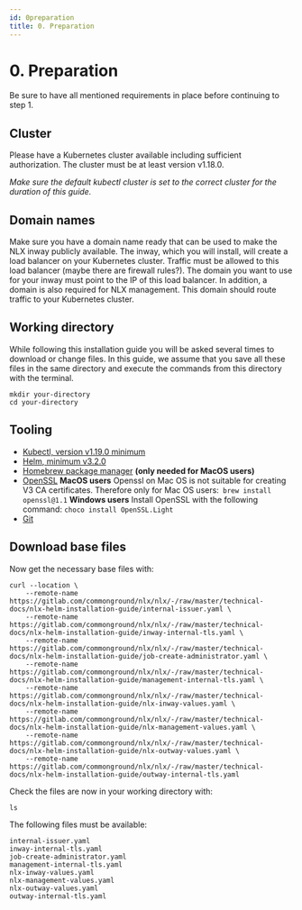 ```yaml
---
id: 0preparation
title: 0. Preparation
---
```


# 0. Preparation

Be sure to have all mentioned requirements in place before continuing to step 1.

## Cluster

Please have a Kubernetes cluster available including sufficient authorization. The cluster must be at least version v1.18.0.

_Make sure the default kubectl cluster is set to the correct cluster for the duration of this guide._

## Domain names

Make sure you have a domain name ready that can be used to make the NLX inway publicly available. The inway, which you will install, will create a load balancer on your Kubernetes cluster. Traffic must be allowed to this load balancer (maybe there are firewall rules?). The domain you want to use for your inway must point to the IP of this load balancer. In addition, a domain is also required for NLX management. This domain should route traffic to your Kubernetes cluster.

## Working directory

While following this installation guide you will be asked several times to download or change files. In this guide, we assume that you save all these files in the same directory and execute the commands from this directory with the terminal.

```
mkdir your-directory
cd your-directory
```

## Tooling

* [Kubectl, version v1.19.0 minimum](https://v1-18.docs.kubernetes.io/docs/tasks/tools/install-kubectl/)
* [Helm, minimum v3.2.0](https://helm.sh/docs/intro/install/)
* [Homebrew package manager](https://brew.sh) **(only needed for MacOS users)**
* [OpenSSL](https://www.openssl.org/source/)
**MacOS users**
Openssl on Mac OS is not suitable for creating V3 CA certificates. Therefore only for Mac OS users:` brew install openssl@1.1`
**Windows users**
Install OpenSSL with the following command: `choco install OpenSSL.Light`
* [Git](https://git-scm.com/docs/git-archive)

## Download base files

Now get the necessary base files with:
```
curl --location \
    --remote-name https://gitlab.com/commonground/nlx/nlx/-/raw/master/technical-docs/nlx-helm-installation-guide/internal-issuer.yaml \
    --remote-name https://gitlab.com/commonground/nlx/nlx/-/raw/master/technical-docs/nlx-helm-installation-guide/inway-internal-tls.yaml \
    --remote-name https://gitlab.com/commonground/nlx/nlx/-/raw/master/technical-docs/nlx-helm-installation-guide/job-create-administrator.yaml \
    --remote-name https://gitlab.com/commonground/nlx/nlx/-/raw/master/technical-docs/nlx-helm-installation-guide/management-internal-tls.yaml \
    --remote-name https://gitlab.com/commonground/nlx/nlx/-/raw/master/technical-docs/nlx-helm-installation-guide/nlx-inway-values.yaml \
    --remote-name https://gitlab.com/commonground/nlx/nlx/-/raw/master/technical-docs/nlx-helm-installation-guide/nlx-management-values.yaml \
    --remote-name https://gitlab.com/commonground/nlx/nlx/-/raw/master/technical-docs/nlx-helm-installation-guide/nlx-outway-values.yaml \
    --remote-name https://gitlab.com/commonground/nlx/nlx/-/raw/master/technical-docs/nlx-helm-installation-guide/outway-internal-tls.yaml
```

Check the files are now in your working directory with:

```
ls
```

The following files must be available:

```
internal-issuer.yaml
inway-internal-tls.yaml 
job-create-administrator.yaml
management-internal-tls.yaml 
nlx-inway-values.yaml
nlx-management-values.yaml
nlx-outway-values.yaml 
outway-internal-tls.yaml
```

